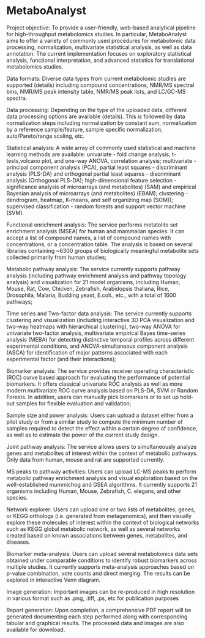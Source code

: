 # MetaboAnalyst
Project objective: To provide a user-friendly, web-based analytical pipeline for high-throughput metabolomics studies. In particular, MetaboAnalyst aims to offer a variety of commonly used procedures for metabolomic data processing, normalization, multivariate statistical analysis, as well as data annotation. The current implementation focuses on exploratory statistical analysis, functional interpretation, and advanced statistics for translational metabolomics studies.

Data formats: Diverse data types from current metabolomic studies are supported (details) including compound concentrations, NMR/MS spectral bins, NMR/MS peak intensity table, NMR/MS peak lists, and LC/GC-MS spectra.

Data processing: Depending on the type of the uploaded data, different data processing options are available (details). This is followed by data normalization steps including normalization by constant sum, normalization by a reference sample/feature, sample specific normalization, auto/Pareto/range scaling, etc.

Statistical analysis: A wide array of commonly used statistical and machine learning methods are available: univariate - fold change analysis, t-tests,volcano plot, and one-way ANOVA, correlation analysis; multivariate - principal component analysis (PCA), partial least squares - discriminant analysis (PLS-DA) and orthogonal partial least squares - discriminant analysis (Orthogonal PLS-DA); high-dimensional feature selection - significance analysis of microarrays (and metabolites) (SAM) and empirical Bayesian analysis of microarrays (and metabolites) (EBAM); clustering - dendrogram, heatmap, K-means, and self organizing map (SOM)); supervised classification - random forests and support vector machine (SVM).

Functional enrichment analysis: The service performs metatolite set enrichment analysis (MSEA) for human and mammalian species. It can accept a list of compound names, a list of compound names with concentrations, or a concentration table. The analysis is based on several libraries containing ~6300 groups of biologically meaningful metabolite sets collected primarily from human studies;

Metabolic pathway analysis: The service currently supports pathway analysis (including pathway enrichment analysis and pathway topology analysis) and visualization for 21 model organisms, including Human, Mouse, Rat, Cow, Chicken, Zebrafish, Arabidopsis thaliana, Rice, Drosophila, Malaria, Budding yeast, E.coli., etc., with a total of 1600 pathways;

Time series and Two-factor data analysis: The service currently supports clustering and visualization (including interactive 3D PCA visualization and two-way heatmaps with hierarchical clustering), two-way ANOVA for univariate two-factor analysis, multivariate empirical Bayes time-series analysis (MEBA) for detecting distinctive temporal profiles across different experimental conditions, and ANOVA-simultaneous component analysis (ASCA) for identification of major patterns associated with each experimental factor (and their interactions);

Biomarker analysis: The service provides receiver operating characteristic (ROC) curve based approach for evaluating the performance of potential biomarkers. It offers classical univariate ROC analysis as well as more modern multivariate ROC curve analysis based on PLS-DA, SVM or Random Forests. In addition, users can manually pick biomarkers or to set up hold-out samples for flexible evaluation and validation;

Sample size and power analysis: Users can upload a dataset either from a pilot study or from a similar study to compute the minimum number of samples required to detect the effect within a certain degree of confidence, as well as to estimate the power of the current study design.

Joint pathway analysis: The service allows users to simultaneously analyze genes and metabolites of interest within the context of metabolic pathways. Only data from human, mouse and rat are supported currently.

MS peaks to pathway activities: Users can upload LC-MS peaks to perform metabolic pathway enrichment analysis and visual exploration based on the well-established mummichog and GSEA algorithms. It currently supports 21 organisms including Human, Mouse, Zebrafish, C. elegans, and other species.

Network explorer: Users can upload one or two lists of metabolites, genes, or KEGG orthologs (i.e. generated from metagenomics), and then visually explore these molecules of interest within the context of biological networks such as KEGG global metabolic network, as well as several networks created based on known associations between genes, metabolites, and diseases.

Biomarker meta-analysis: Users can upload several metabolomics data sets obtained under comparable conditions to identify robust biomarkers across multiple studies. It currently supports meta-analysis approaches based on p-value combination, vote counts and direct merging. The results can be explored in interactive Venn diagram.

Image generation: Important images can be re-produced in high resolution in various format such as .png, .tiff, .ps, etc for publication purposes

Report generation: Upon completion, a comprehensive PDF report will be generated documenting each step performed along with corresponding tabular and graphical results. The processed data and images are also available for download.
